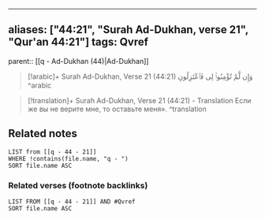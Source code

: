 
---
aliases: ["44:21", "Surah Ad-Dukhan, verse 21", "Qur'an 44:21"]
tags: Qvref
---

parent:: [[q - Ad-Dukhan (44)|Ad-Dukhan]]

> [!arabic]+ Surah Ad-Dukhan, Verse 21 (44:21)
> <span class="quran-arabic">وَإِن لَّمْ تُؤْمِنُوا۟ لِى فَٱعْتَزِلُونِ</span>
^arabic

> [!translation]+ Surah Ad-Dukhan, Verse 21 (44:21) - Translation
> Если же вы не верите мне, то оставьте меня».
^translation



## Related notes
```dataview
LIST from [[q - 44 - 21]]
WHERE !contains(file.name, "q - ")
SORT file.name ASC
```

### Related verses (footnote backlinks)
```dataview
LIST FROM [[q - 44 - 21]] AND #Qvref
SORT file.name ASC
```

